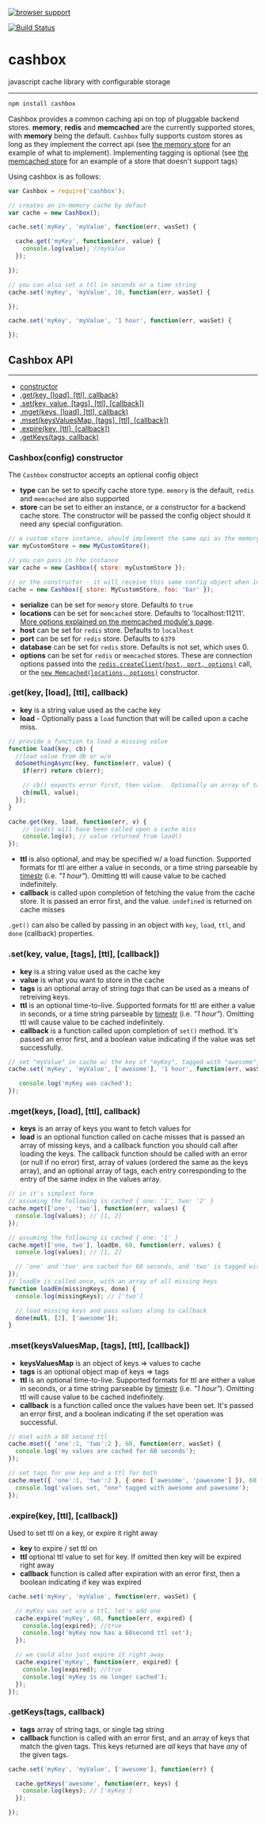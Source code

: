 [![browser support](https://ci.testling.com/selfcontained/cashbox.png)](http://ci.testling.com/selfcontained/cashbox)

[![Build Status](https://secure.travis-ci.org/selfcontained/cashbox.png?branch=master)](http://travis-ci.org/selfcontained/cashbox)


cashbox
=======

javascript cache library with configurable storage

---

```bash
npm install cashbox
```

Cashbox provides a common caching api on top of pluggable backend stores.  **memory**, **redis** and **memcached** are the currently supported stores, with **memory** being the default.  `Cashbox` fully supports custom stores as long as they implement the correct api (see [the memory store](https://github.com/selfcontained/cashbox/blob/master/lib/stores/memory.js) for an example of what to implement).  Implementing tagging is optional (see [the memcached store](https://github.com/selfcontained/cashbox/blob/master/lib/stores/memcached.js) for an example of a store that doesn't support tags)

Using cashbox is as follows:

```javascript
var Cashbox = require('cashbox');

// creates an in-memory cache by defaut
var cache = new Cashbox();

cache.set('myKey', 'myValue', function(err, wasSet) {

  cache.get('myKey', function(err, value) {
    console.log(value); //myValue
  });

});

// you can also set a ttl in seconds or a time string
cache.set('myKey', 'myValue', 10, function(err, wasSet) {

});

cache.set('myKey', 'myValue', '1 hour', function(err, wasSet) {

});
```

## Cashbox API

---

+ [constructor](https://github.com/selfcontained/cashbox#cashboxconfig-constructor)
+ [.get(key, [load], [ttl], callback)](https://github.com/selfcontained/cashbox#getkey-load-ttl-callback)
+ [.set(key, value, [tags], [ttl], [callback])](https://github.com/selfcontained/cashbox#setkey-value-tags-ttl-callback)
+ [.mget(keys, [load], [ttl], callback)](https://github.com/selfcontained/cashbox#mgetkeys-load-ttl-callback)
+ [.mset(keysValuesMap, [tags], [ttl], [callback])](https://github.com/selfcontained/cashbox#msetkeysvaluesmap-tags-ttl-callback)
+ [.expire(key, [ttl], [callback])](https://github.com/selfcontained/cashbox#expirekey-ttl-callback)
+ [.getKeys(tags, callback)](https://github.com/selfcontained/cashbox#getkeystags-callback)

### Cashbox(config) constructor

The `Cashbox` constructor accepts an optional config object

+ **type** can be set to specify cache store type. `memory` is the default, `redis` and `memcached` are also supported
+ **store** can be set to either an instance, or a constructor for a backend cache store.  The constructor will be passed the config object should it need any special configuration.

```javascript
// a custom store instance, should implement the same api as the memory/redis/memcached store
var myCustomStore = new MyCustomStore();

// you can pass in the instance
var cache = new Cashbox({ store: myCustomStore });

// or the constructor - it will receive this same config object when instantiated
cache = new Cashbox({ store: MyCustomStore, foo: 'bar' });

```

+ **serialize** can be set for `memory` store.  Defaults to `true`
+ **locations** can be set for `memcached` store.  Defaults to 'localhost:11211'.  [More options explained on the memcached module's page](https://github.com/3rd-Eden/node-memcached#server-locations).
+ **host** can be set for `redis` store.  Defaults to `localhost`
+ **port** can be set for `redis` store.  Defaults to `6379`
+ **database** can be set for `redis` store.  Defaults is not set, which uses 0.
+ **options** can be set for `redis` or `memcached` stores.  These are connection options passed into the [`redis.createClient(host, port, options)`](https://github.com/mranney/node_redis#rediscreateclientport-host-options) call, or the [`new Memcached(locations, options)`](https://github.com/3rd-Eden/node-memcached#setting-up-the-client) constructor.

### .get(key, [load], [ttl], callback)

+ **key** is a string value used as the cache key
+ **load** - Optionally pass a `load` function that will be called upon a cache miss.

```javascript
// provide a function to load a missing value
function load(key, cb) {
  //load value from db or w/e
  doSomethingAsync(key, function(err, value) {
    if(err) return cb(err);

    // cb() expects error first, then value.  Optionally an array of tags can be passed in third
    cb(null, value);
  });
}

cache.get(key, load, function(err, v) {
	// load() will have been called upon a cache miss
	console.log(v); // value returned from load()
});
```

+ **ttl** is also optional, and may be specified w/ a load function.  Supported formats for ttl are either a value in seconds, or a time string parseable by [timestr](https://github.com/nbroslawsky/timestr) (i.e. *"1 hour"*).  Omitting ttl will cause value to be cached indefinitely.
+ **callback** is called upon completion of fetching the value from the cache store.  It is passed an error first, and the value.  `undefined` is returned on cache misses

`.get()` can also be called by passing in an object with `key`, `load`, `ttl`, and `done` (callback) properties.

### .set(key, value, [tags], [ttl], [callback])

+ **key** is a string value used as the cache key
+ **value** is what you want to store in the cache
+ **tags** is an optional array of string *tags* that can be used as a means of retreiving keys.
+ **ttl** is an optional time-to-live.  Supported formats for ttl are either a value in seconds, or a time string parseable by [timestr](https://github.com/nbroslawsky/timestr) (i.e. *"1 hour"*).  Omitting ttl will cause value to be cached indefinitely.
+ **callback** is a function called upon completion of `set()` method.  It's passed an error first, and a boolean value indicating if the value was set successfully.

```javascript
// set "myValue" in cache w/ the key of "myKey", tagged with "awesome", expires after 1 hour
cache.set('myKey', 'myValue', ['awesome'], '1 hour', function(err, wasSet) {

   console.log('myKey was cached');
});

```

### .mget(keys, [load], [ttl], callback)

+ **keys** is an array of keys you want to fetch values for
+ **load** is an optional function called on cache misses that is passed an array of missing keys, and a callback function you should call after loading the keys.  The callback function should be called with an error (or null if no error) first, array of values (ordered the same as the keys array), and an optional array of tags, each entry corresponding to the entry of the same index in the values array.

```javascript
// in it's simplest form
// assuming the following is cached { one: '1', two: '2' }
cache.mget(['one', 'two'], function(err, values) {
  console.log(values); // [1, 2]
});

// assuming the following is cached { one: '1' }
cache.mget(['one, two'], loadEm, 60, function(err, values) {
  console.log(values); // [1, 2]

  // 'one' and 'two' are cached for 60 seconds, and 'two' is tagged with 'awesome'
});
// loadEm is called once, with an array of all missing keys
function loadEm(missingKeys, done) {
  console.log(missingKeys); // ['two']

  // load missing keys and pass values along to callback
  done(null, [2], ['awesome']);
}
```

### .mset(keysValuesMap, [tags], [ttl], [callback])

+ **keysValuesMap** is an object of keys => values to cache
+ **tags** is an optional object map of keys => tags
+ **ttl** is an optional time-to-live.  Supported formats for ttl are either a value in seconds, or a time string parseable by [timestr](https://github.com/nbroslawsky/timestr) (i.e. *"1 hour"*).  Omitting ttl will cause value to be cached indefinitely.
+ **callback** is a function called once the values have been set.  It's passed an error first, and a boolean indicating if the set operation was successful.

```javascript
// mset with a 60 second ttl
cache.mset({ 'one':1, 'two':2 }, 60, function(err, wasSet) {
  console.log('my values are cached for 60 seconds');
});

// set tags for one key and a ttl for both
cache.mset({ 'one':1, 'two':2 }, { one: ['awesome', 'pawesome'] }), 60, function(err, wasSet) {
  console.log('values set, "one" tagged with awesome and pawesome');
});
```

### .expire(key, [ttl], [callback])

Used to set ttl on a key, or expire it right away

+ **key** to expire / set ttl on
+ **ttl** optional ttl value to set for key.  If omitted then key will be expired right away
+ **callback** function is called after expiration with an error first, then a boolean indicating if key was expired

```javascript
cache.set('myKey', 'myValue', function(err, wasSet) {

  // myKey was set w/o a ttl, let's add one
  cache.expire('myKey', 60, function(err, expired) {
    console.log(expired); //true
    console.log('myKey now has a 60second ttl set');
  });

  // we could also just expire it right away
  cache.expire('myKey', function(err, expired) {
    console.log(expired); //true
    console.log('myKey is no longer cached');
  });
});
```

### .getKeys(tags, callback)

+ **tags** array of string tags, or single tag string
+ **callback** function is called with an error first, and an array of keys that match the given tags.  This keys returned are *all* keys that have *any* of the given tags.

```javascript
cache.set('myKey', 'myValue', ['awesome'], function(err) {

  cache.getKeys('awesome', function(err, keys) {
    console.log(keys); // ['myKey']
  });

});
```
